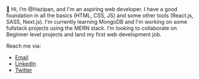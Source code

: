 👋 Hi, I’m @Hazipan, and I'm an aspiring web developer. I have a good foundation in all the basics (HTML, CSS, JS) and some other tools (React.js, SASS, Next.js). I'm currently learning MongoDB and I'm working on some fullstack projects using the MERN stack. I’m looking to collaborate on Beginner level projects and land my first web development job.

Reach me via:

- [Email](rutherfordaaron1@gmail.com)
- [LinkedIn](https://www.linkedin.com/in/aaron-rutherford-67aaa917a/)
- [Twitter](twitter.com/AaZRuth)
